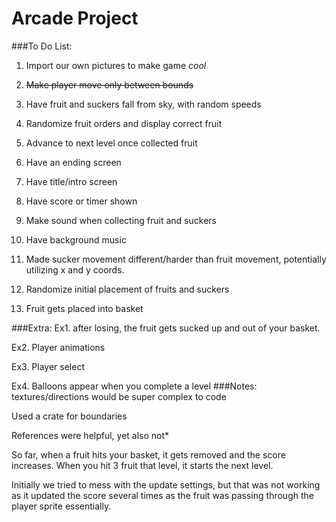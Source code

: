 # Arcade Project


###To Do List:
1. Import our own pictures to make game *cool*

2. ~~Make player move only between bounds~~

3. Have fruit and suckers fall from sky, with random speeds

4. Randomize fruit orders and display correct fruit

5. Advance to next level once collected fruit

6. Have an ending screen

7. Have title/intro screen

8. Have score or timer shown

9. Make sound when collecting fruit and suckers

10. Have background music

11. Made sucker movement different/harder than fruit movement, potentially
utilizing x and y coords.

12. Randomize initial placement of fruits and suckers

13. Fruit gets placed into basket

###Extra:
Ex1. after losing, the fruit gets sucked up and out of your basket.

Ex2. Player animations

Ex3. Player select

Ex4. Balloons appear when you complete a level
###Notes:
textures/directions would be super complex to code

Used a crate for boundaries

References were helpful, yet also not*

So far, when a fruit hits your basket, it gets removed and the score increases.
When you hit 3 fruit that level, it starts the next level.

Initially we tried to mess with the update settings, but that was not working 
as it updated the score several times as the fruit was passing through the 
player sprite essentially. 